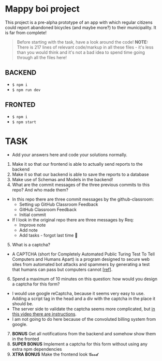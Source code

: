 # Mappy boi project

This project is a pre-alpha prototype of an app with which regular citizens could report abandoned bicycles (and maybe more?) to their municipality. It is far from complete!

> Before starting with the task, have a look around the code!
> **NOTE:** There is 217 lines of relevant code/markup in all these files - it's less than you would think and it's not a bad idea to spend time going through all the files here!

## BACKEND

- `$ npm i`
- `$ npm run dev`

## FRONTED

- `$ npm i`
- `$ npm start`

# TASK

- Add your answers here and code your solutions normally.

1. Make it so that our frontend is able to actually send reports to the backend
2. Make it so that our backend is able to save the reports to a database
3. Make use of Schemas and Models in the backend!
4. What are the commit messages of the three previous commits to this repo? And who made them?
- In this repo there are three commit messages by the github-classroom:
    - Setting up GitHub Classroom Feedback
    - GitHub Classroom Feedback
    - Initial commit
- If I look in the original repo there are three messages by Req:
    - Improve note
    - Add note
    - Add tasks - forgot last time :facepalm:
5. What is a captcha?
-  A CAPTCHA (short for Completely Automated Public Turing Test To Tell Computers and Humans Apart) is a program designed to secure web sites from automated bot attacks and spammers by generating a test that humans can pass but computers cannot [[ref](https://web.archive.org/web/20171027203659/https://www.cylab.cmu.edu/partners/success-stories/recaptcha.html)].
6. Spend a maximum of 10 minutes on this question: how would you design a captcha for this form?
- I would use google reCaptcha, because it seems very easy to use. Adding a script tag in the head and a div with the captcha in the place it should be.
- The server side to validate the captcha seems more complicated, but [in this video there are instructions](https://www.youtube.com/watch?v=UzCkSzmEq8E).
- I am not going to do here because of the convoluted billing system from google.
7. **BONUS** Get all notifications from the backend and somehow show them in the fronted
8. **SUPER BONUS** Implement a captcha for this form without using any extra npm dependencies
9. **XTRA BONUS** Make the frontend look 𝓖𝓸𝓸𝓭
